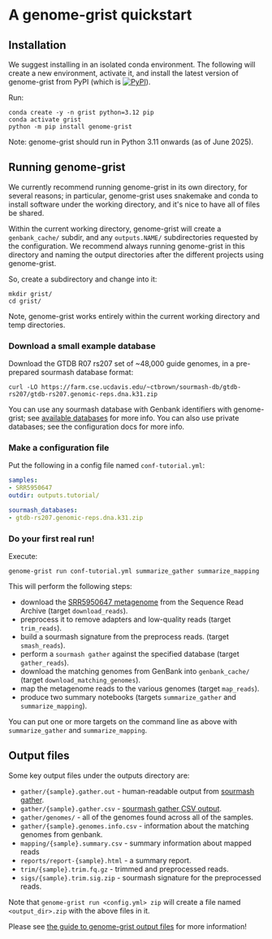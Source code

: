 # A genome-grist quickstart

<!-- CTB: this is doc/quickstart.md in dib-lab/genome-grist -->

## Installation

We suggest installing in an isolated conda environment. The following will create a new environment, activate it, and install the latest version of genome-grist from PyPI (which is <a href="https://pypi.org/project/genome-grist/"><img alt="PyPI" src="https://badge.fury.io/py/genome-grist.svg"></a>).


Run:
```shell
conda create -y -n grist python=3.12 pip
conda activate grist
python -m pip install genome-grist
```

Note: genome-grist should run in Python 3.11 onwards (as of June 2025).

## Running genome-grist

We currently recommend running genome-grist in its own directory, for
several reasons; in particular, genome-grist uses snakemake and conda
to install software under the working directory, and it's nice to have
all of files be shared.

Within the current working directory, genome-grist will create a
`genbank_cache/` subdir, and any `outputs.NAME/` subdirectories
requested by the configuration.  We recommend always running
genome-grist in this directory and naming the output directories after
the different projects using genome-grist.

So, create a subdirectory and change into it:
```shell
mkdir grist/
cd grist/
```
Note, genome-grist works entirely within the current working directory and temp directories.

### Download a small example database

Download the GTDB R07 rs207 set of ~48,000 guide genomes, in a
pre-prepared sourmash database format:
```
curl -LO https://farm.cse.ucdavis.edu/~ctbrown/sourmash-db/gtdb-rs207/gtdb-rs207.genomic-reps.dna.k31.zip
```
You can use any sourmash database with Genbank identifiers with genome-grist; see
[available databases](https://sourmash.readthedocs.io/en/latest/databases.html)
for more info. You can also use private databases; see the
configuration docs for more info.

### Make a configuration file

Put the following in a config file named `conf-tutorial.yml`:
```yaml
samples:
- SRR5950647
outdir: outputs.tutorial/

sourmash_databases:
- gtdb-rs207.genomic-reps.dna.k31.zip
```

### Do your first real run!

Execute:
```
genome-grist run conf-tutorial.yml summarize_gather summarize_mapping
```


This will perform the following steps:

* download the [SRR5950647 metagenome](https://www.ncbi.nlm.nih.gov/sra/?term=SRR5950647) from the Sequence Read Archive (target `download_reads`).
* preprocess it to remove adapters and low-quality reads (target `trim_reads`).
* build a sourmash signature from the preprocess reads. (target `smash_reads`).
* perform a `sourmash gather` against the specified database (target `gather_reads`).
* download the matching genomes from GenBank into `genbank_cache/` (target `download_matching_genomes`).
* map the metagenome reads to the various genomes (target `map_reads`).
* produce two summary notebooks (targets `summarize_gather` and `summarize_mapping`).

You can put one or more targets on the command line as above with `summarize_gather` and `summarize_mapping`.

## Output files

Some key output files under the outputs directory are:

* `gather/{sample}.gather.out` - human-readable output from [sourmash gather](https://sourmash.readthedocs.io/en/latest/classifying-signatures.html).
* `gather/{sample}.gather.csv` - [sourmash gather CSV output](https://sourmash.readthedocs.io/en/latest/classifying-signatures.html).
* `gather/genomes/` - all of the genomes found across all of the samples.
* `gather/{sample}.genomes.info.csv` - information about the matching genomes from genbank.
* `mapping/{sample}.summary.csv` - summary information about mapped reads
* `reports/report-{sample}.html` - a summary report.
* `trim/{sample}.trim.fq.gz` - trimmed and preprocessed reads.
* `sigs/{sample}.trim.sig.zip` - sourmash signature for the preprocessed reads.

Note that `genome-grist run <config.yml> zip` will create a file named `<output_dir>.zip` with the above files in it.

Please see [the guide to genome-grist output files](output-guide.md) for more information!
